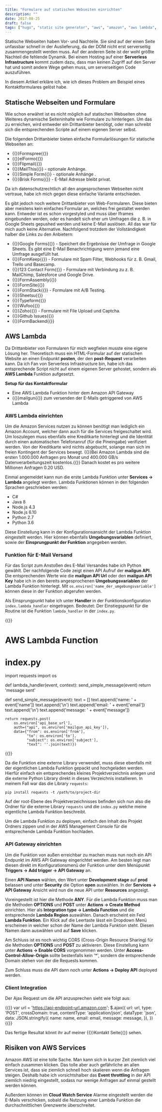 ```yaml
---
title: "Formulare auf statischen Webseiten einrichten"
description: ""
date: 2017-08-25
draft: false
tags: ["hugo", "static site generator", "aws", "amazon", "aws lambda", "hosting", "serverless"]
---
```


Statische Webseiten haben Vor- und Nachteile. Sie sind auf der einen Seite unfassbar schnell in der Auslieferung, da der DOM nicht erst serverseitig zusammengestellt werden muss. Auf der anderen Seite ist der wohl größte Nachteil die fehlende Dynamik. Bei einem Hosting auf einer **Serverless Infrastructure** kommt zudem dazu, dass man keinen Zugriff auf den Server hat und somit andere Wege gehen muss, um serverseitigen Code auszuführen.

In diesem Artikel erkläre ich, wie ich dieses Problem am Beispiel eines Kontaktformulares gelöst habe. 

## Statische Webseiten und Formulare

Wie schon erwähnt ist es nicht möglich auf statischen Webseiten ohne Weiteres dynamische Seiteninhalte wie Formulare zu hinterlegen. Um das zu erreichen, wird entweder ein Drittanbieter benötigt, oder man schreibt sich die entsprechenden Scripte auf einem eigenen Server selbst.

Die folgenden Drittanbieter bieten einfache Formularlösungen für statische Webseiten an:

- {{<link href="http://formspree.io/" target="_blank">}}Formspree{{</link>}}
- {{<link href="https://www.elformo.com/" target="_blank">}}elFormo{{</link>}}
- {{<link href="http://flipmail.co/" target="_blank">}}Flipmail{{</link>}}
- {{<link href="http://mailthis.to/" target="_blank">}}MailThis{{</link>}} - optionale Anhänge.
- {{<link href="https://getsimpleform.com/" target="_blank">}}Simple Form{{</link>}} - optionale Anhänge .
- {{<link href="https://github.com/stevensona/briskforms" target="_blank">}}Brisk Forms{{</link>}} - E-Mail Adresse bleibt privat.

Da ich datenschutzrechtlich all den angesprochenen Webseiten nicht vertraue, habe ich mich gegen diese einfache Variante entschieden.

Es gibt jedoch noch weitere Drittanbieter von Web-Formularen. Diese bieten aber meistens kein einfaches Formular an, welches frei gestaltet werden kann. Entweder ist es schon vorgestyled und muss über Iframes eingebunden werden, oder es handelt sich eher um Umfragen die z. B. in Google Sheets gepushed werden und keine E-Mail auslösen. All das war für mich auch keine Alternative. Nachfolgend trotzdem der Vollständigkeit halber die Links zu den Anbietern:

- {{<link href="https://www.google.com/forms/about/" target="_blank">}}Google Forms{{</link>}} - Speichert die Ergebnisse der Umfrage in Google Sheets. Es gibt eine E-Mail Benachrichtigung wenn jemand eine Umfrage ausgefüllt hat.
- {{<link href="https://formkeep.com/" target="_blank">}}FormKeep{{</link>}} - Formulare mit Spam Filter, Webhooks für z. B. Gmail, Trello und Basecamp.
- {{<link href="http://www.123contactform.com/" target="_blank">}}123 Contact Form{{</link>}} - Formulare mit Verbindung zu z. B. MailChimp, Salesforce und Google Drive.
- {{<link href="http://www.formassembly.com/" target="_blank">}}FormAssembly{{</link>}}
- {{<link href="https://www.formsite.com/" target="_blank">}}FormSite{{</link>}}
- {{<link href="https://www.formstack.com/" target="_blank">}}FormStack{{</link>}} - Formulare mit A/B Testing.
- {{<link href="https://sheetsu.com/" target="_blank">}}Sheetsu{{</link>}}
- {{<link href="http://www.typeform.com/" target="_blank">}}Typeform{{</link>}}
- {{<link href="http://www.wufoo.com/" target="_blank">}}Wufoo{{</link>}}
- {{<link href="https://www.zoho.com/crm/help/web-forms/set-up-web-forms.html" target="_blank">}}Zoho{{</link>}} - Formulare mit File Upload und Captcha.
- {{<link href="https://help.github.com/articles/about-issues/" target="_blank">}}Github Issues{{</link>}}
- {{<link href="https://www.formbackend.com" target="_blank">}}FormBackend{{</link>}}

## AWS Lambda

Da Drittanbieter von Formularen für mich wegfielen musste eine eigene Lösung her. Theoretisch muss ein HTML-Formular auf der statischen Website an einen Endpunkt **posten**, der den **post-Request** verarbeiten kann. Da ich Fan von Serverless Infrastructure bin, habe ich das entsprechende Script nicht auf einem eigenen Server gehostet, sondern als **AWS Lambda** Funktion aufgesetzt.

**Setup für das Kontaktformular**

- Eine AWS Lambda Funktion hinter dem Amazon API Gateway
- {{<link href="https://www.mailgun.com/" target="_blank">}}mailgun{{</link>}} zum versenden der E-Mails getriggered von AWS Lambda

### AWS Lambda einrichten

Um die Amazon Services nutzen zu können benötigt man lediglich ein Amazon Account, welcher dann auch für die Services freigeschaltet wird. Um loszulegen muss ebenfalls eine Kreditkarte hinterlegt und die Identität durch einen automatischen Telefonanruf (für die Pineingabe) verifiziert werden. Von der Kreditkarte wird nichts abgebucht, solange man sich im freien Kontingent der Services bewegt. {{<link href="https://aws.amazon.com/de/lambda/pricing/" target="_blank">}}Bei Amazon Lambda sind die ersten 1.000.000 Anfragen pro Monat und 400.000 GB/s Datenverarbeitungszeit kostenlos.{{</link>}} Danach kostet es pro weitere Millionen Anfragen 0.20 USD.

Einmal angemeldet kann nun die erste Lambda Funktion unter **Services -> Lambda** angelegt werden. Lambda Funktionen können in den folgenden Sprachen geschrieben werden:

- C#
- Java 8
- Node.js 4.3
- Node.js 6.10
- Python 2.7
- Python 3.6

Diese Einstellung kann in der Konfigurationsansicht der Lambda Funktion eingestellt werden. Hier können ebenfalls **Umgebungsvariablen** definiert, sowie der **Einsprungpunkt der Funktion** angegeben werden.

### Funktion für E-Mail Versand

Für das Script zum Anstoßen des E-Mail Versandes habe ich Python gewählt. Der nachfolgende Code zeigt einen API Aufruf der **mailgun API**. Die entsprechenden Werte wie die **mailgun API Url** oder den **mailgun API Key** habe ich in den bereits angesprochenen **Umgebungsvariablen** der Lambda Funktion hinterlegt. Mit `os.environ['name_der_umgebungsvariable']` können diese in der Funktion abgerufen werden.

Als Einsprungpunkt habe ich unter **Handler** in der Funktionskonfiguration `index.lambda_handler` eingetragen. Bedeutet: Der Einstiegspunkt für die Routine ist die Funktion `lambda_handler` in der `index.py`.

{{<highlight python>}}
# AWS Lambda Function
# index.py

import requests
import os 

def lambda_handler(event, context):
    send_simple_message(event)
    return 'message sent'
    
def send_simple_message(event):
    text = []
    text.append('name: ' + event['name'])
    text.append('\n')
    text.append('email: ' + event['email'])
    text.append('\n')
    text.append('message: ' + event['message'])
    
    return requests.post(
        os.environ['api_base_url'],
        auth=("api", os.environ['mailgun_api_key']),
        data={"from": os.environ['from'],
              "to": os.environ['to'],
              "subject": os.environ['subject'],
              "text": ''.join(text)})
{{</highlight>}}

Da die Funktion eine externe Library verwendet, muss diese ebenfalls mit der eigentlichen Lambda Funktion gepackt und hochgeladen werden. Hierfür einfach ein entsprechendes kleines Projektverzeichnis anlegen und die externe Python Library direkt in dieses Verzeichnis installieren. In meinem Fall war das die Library `requests`:

`pip install requests -t /path/to/project-dir`

Auf der root-Ebene des Projektverzeichnisses befinden sich nun also die Ordner für die externe Library `requests` und die `index.py` welche meine eigentliche Lambda Funktion beschreibt.

Um die Lambda Funktion zu deployen, einfach den Inhalt des Projekt Ordners zippen und in der AWS Management Console für die entsprechende Lambda Funktion hochladen.

### API Gateway einrichten

Um die Funktion von außen erreichbar zu machen muss nun noch ein API Endpunkt im AWS API Gateway eingerichtet werden. Am besten legt man diesen direkt im Konfigurationsmenü der Funktion unter dem Menüpunkt **Triggers -> Add trigger -> API Gateway** an.

Einen **API Namen** wählen, den Wert unter **Development stage** auf **prod** belassen und unter **Security** die Option **open** auswählen. In der **Services -> API Gateway** Ansicht wird nun die neue API unter **Resources** angezeigt.

Voreingestellt ist hier die Methode **ANY**. Für die Lambda Funktion muss man die Methoden **OPTIONS** und **POST** unter **Actions -> Create Method** einrichten. Hier als **Integration type -> Lambda Function** und die entsprechende **Lambda Region** auswählen. Danach erscheint ein Feld **Lambda Funktion**. Ein Klick auf die Leertaste lässt ein Dropdown Menü erscheinen in welcher schon der Name der Lambda Funktion steht. Diesen Namen dann auswählen und auf **Save** klicken.

Am Schluss ist es noch wichtig CORS (Cross-Origin Resource Sharing) für die Methoden **OPTIONS** und **POST** zu aktivieren. Diese Einstellung kann unter **Actions -> Enable CORS** vorgenommen werden. Unter **Access-Control-Allow-Origin** sollte bestenfalls kein '*', sondern die entsprechende Domain stehen von der die Requests kommen.

Zum Schluss muss die API dann noch unter **Actions -> Deploy API** deployed werden.

### Client Integration

Der Ajax Request um die API anzusprechen sieht wie folgt aus:

{{<highlight js>}}
var url = 'https://api-endpoint-url.amazon.com';
$.ajax({
  url: url,
  type: 'POST',
  crossDomain: true,
  contentType: 'application/json',
  dataType: 'json',
  data: JSON.stringify({
    name: name,
    email: email,
    message: message,
  }),
})
{{</highlight>}}

Das fertige Resultat könnt ihr auf meiner {{<link href="/kontakt">}}Kontakt Seite{{</link>}} sehen.

## Risiken von AWS Services

Amazon AWS ist eine tolle Sache. Man kann sich in kurzer Zeit ziemlich viel einfach zusammen klicken. Das tolle aber auch gefährliche an allen Services ist, dass sie ziemlich schnell hoch skalieren wenn die Anfragen steigen. Deshalb habe ich vorsichtshalber das **Event throttling** in der API ziemlich niedrig eingestellt, sodass nur wenige Anfragen auf einmal gestellt werden können.

Außerdem können im **Cloud Watch Service** Alarme eingestellt werden die E-Mails verschicken, sobald die Nutzung einer Lambda Funktion die durchschnittlichen Grenzwerte überschreitet.  